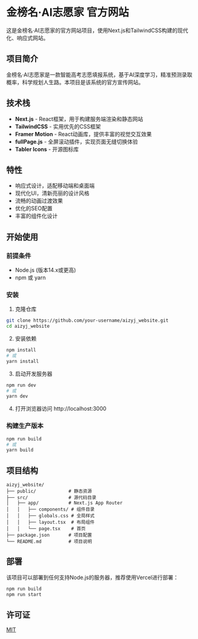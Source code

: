 # 金榜名·AI志愿家 官方网站

这是金榜名·AI志愿家的官方网站项目，使用Next.js和TailwindCSS构建的现代化、响应式网站。

## 项目简介

金榜名·AI志愿家是一款智能高考志愿填报系统，基于AI深度学习，精准预测录取概率，科学规划人生路。本项目是该系统的官方宣传网站。

## 技术栈

- **Next.js** - React框架，用于构建服务端渲染和静态网站
- **TailwindCSS** - 实用优先的CSS框架
- **Framer Motion** - React动画库，提供丰富的视觉交互效果
- **fullPage.js** - 全屏滚动插件，实现页面无缝切换体验
- **Tabler Icons** - 开源图标库

## 特性

- 响应式设计，适配移动端和桌面端
- 现代化UI，清新亮丽的设计风格
- 流畅的动画过渡效果
- 优化的SEO配置
- 丰富的组件化设计

## 开始使用

### 前提条件

- Node.js (版本14.x或更高)
- npm 或 yarn

### 安装

1. 克隆仓库

```bash
git clone https://github.com/your-username/aizyj_website.git
cd aizyj_website
```

2. 安装依赖

```bash
npm install
# 或
yarn install
```

3. 启动开发服务器

```bash
npm run dev
# 或
yarn dev
```

4. 打开浏览器访问 http://localhost:3000

### 构建生产版本

```bash
npm run build
# 或
yarn build
```

## 项目结构

```
aizyj_website/
├── public/            # 静态资源
├── src/               # 源代码目录
│   ├── app/           # Next.js App Router
│   │   ├── components/ # 组件目录
│   │   ├── globals.css # 全局样式
│   │   ├── layout.tsx  # 布局组件
│   │   └── page.tsx    # 首页
├── package.json       # 项目配置
└── README.md          # 项目说明
```

## 部署

该项目可以部署到任何支持Node.js的服务器，推荐使用Vercel进行部署：

```bash
npm run build
npm run start
```

## 许可证

[MIT](LICENSE)
